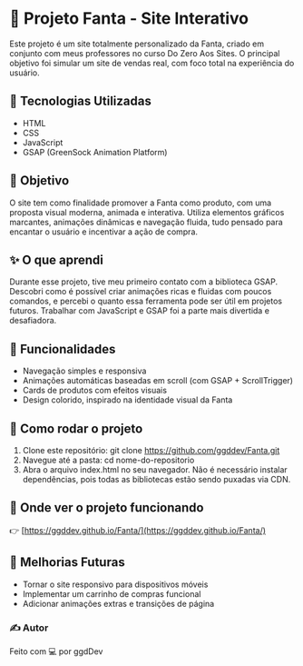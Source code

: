 # 🌟 Projeto Fanta - Site Interativo

Este projeto é um site totalmente personalizado da Fanta, criado em conjunto com meus professores no curso Do Zero Aos Sites. O principal objetivo foi simular um site de vendas real, com foco total na experiência do usuário.


## 🚀 Tecnologias Utilizadas
- HTML
- CSS
- JavaScript
- GSAP (GreenSock Animation Platform)


## 🎯 Objetivo

O site tem como finalidade promover a Fanta como produto, com uma proposta visual moderna, animada e interativa. Utiliza elementos gráficos marcantes, animações dinâmicas e navegação fluida, tudo pensado para encantar o usuário e incentivar a ação de compra.


## ✨ O que aprendi

Durante esse projeto, tive meu primeiro contato com a biblioteca GSAP. Descobri como é possível criar animações ricas e fluidas com poucos comandos, e percebi o quanto essa ferramenta pode ser útil em projetos futuros. Trabalhar com JavaScript e GSAP foi a parte mais divertida e desafiadora.


## 🧩 Funcionalidades
- Navegação simples e responsiva
- Animações automáticas baseadas em scroll (com GSAP + ScrollTrigger)
- Cards de produtos com efeitos visuais
- Design colorido, inspirado na identidade visual da Fanta


## 📁 Como rodar o projeto
1. Clone este repositório:
 git clone https://github.com/ggddev/Fanta.git
2. Navegue até a pasta:
 cd nome-do-repositorio
3. Abra o arquivo index.html no seu navegador.
Não é necessário instalar dependências, pois todas as bibliotecas estão sendo puxadas via CDN.


## 🍊 Onde ver o projeto funcionando
👉 [https://ggddev.github.io/Fanta/](https://ggddev.github.io/Fanta/)


## 🔧 Melhorias Futuras
- Tornar o site responsivo para dispositivos móveis
- Implementar um carrinho de compras funcional
- Adicionar animações extras e transições de página


### ✍️ Autor
Feito com 💻 por ggdDev
